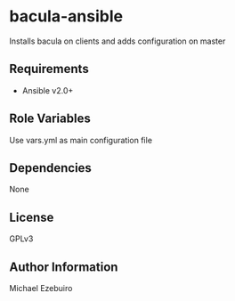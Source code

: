 # bacula-ansible

Installs bacula on clients and adds configuration on master


Requirements
------------

- Ansible v2.0+

Role Variables
--------------

Use vars.yml as main configuration file

Dependencies
------------

None

License
-------

GPLv3

Author Information
------------------

Michael Ezebuiro
